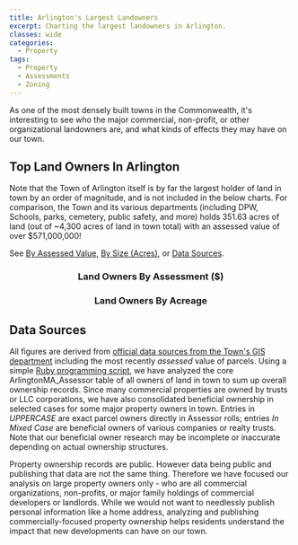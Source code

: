 ```yaml
---
title: Arlington's Largest Landowners
excerpt: Charting the largest landowners in Arlington.
classes: wide
categories:
  - Property
tags:
  - Property
  - Assessments
  - Zoning
---
```


As one of the most densely built towns in the Commonwealth, it's interesting to see who the major commercial, non-profit, or other organizational landowners are, and what kinds of effects they may have on our town.

## Top Land Owners In Arlington

Note that the Town of Arlington itself is by far the largest holder of land in town by an order of magnitude, and is not included in the below charts.  For comparison, the Town and its various departments (including DPW, Schools, parks, cemetery, public safety, and more) holds 351.63 acres of land (out of ~4,300 acres of land in town total) with an assessed value of over $571,000,000!

See [By Assessed Value](#assessment), [By Size (Acres)](#acres), or [Data Sources](#data-sources).

<figure id="assessment">
  <div class='chartfigure'>
    <h3 style='text-align: center;'>Land Owners By Assessment ($)</h3>
    <div id="landval"></div>
  </div>
</figure>

<figure id="acres">
  <div class='chartfigure'>
    <h3 style='text-align: center;'>Land Owners By Acreage</h3>
    <div id="landsize"></div>
  </div>
</figure>

## Data Sources

All figures are derived from [official data sources from the Town's GIS department](/property) including the most recently _assessed_ value of parcels.  Using a simple [Ruby programming script](https://github.com/ArlingtonMA/arlingtonma.info/blob/master/src/assessorparser.rb), we have analyzed the core ArlingtonMA_Assessor table of all owners of land in town to sum up overall ownership records.  Since many commercial properties are owned by trusts or LLC corporations, we have also consolidated beneficial ownership in selected cases for some major property owners in town.  Entries in _UPPERCASE_ are exact parcel owners directly in Assessor rolls; entries _In Mixed Case_ are beneficial owners of various companies or realty trusts.  Note that our beneficial owner research may be incomplete or inaccurate depending on actual ownership structures.

Property ownership records are public.  However data being public and publishing that data are not the same thing.  Therefore we have focused our analysis on large property owners only - who are all commercial organizations, non-profits, or major family holdings of commercial developers or landlords.  While we would not want to needlessly publish personal information like a home address, analyzing and publishing commercially-focused property ownership helps residents understand the impact that new developments can have on our town.

<!-- Actually load our charts/tables -->
<link href="/assets/css/c3.css" rel="stylesheet">
<script src="/assets/js/d3.min.js" charset="utf-8"></script>
<script src="/assets/js/c3.min.js"></script>
<script src="/assets/js/dataread.js"></script>
<script>
const landval = [
  ['Beneficial Owner', 'Assessed Valuation'],
  ["Mirak Family", 82444000],
  ["FHF 1 ARLINGTON 360 LLC", 77839500],
  ["ARLINGTON HOUSING AUTHORITY", 53547800],
  ["ROMAN CATHOLIC ARCH OF BOS", 47729400],
  ["US REIF BRIGHAM SQUARE", 47352400],
  ["NOSTALGIA PROPERTIES LLC", 42307900],
  ["OLD COLONY REALTY PARTNERS LLC", 35668400],
  ["BRENTWOOD REALTY PARTNERS LLC", 32345200],
  ["MILLBROOK SQ APARTMENTS CO", 22719400],
  ["CLAREMONT ARLINGTON SUITES LLC", 22326400],
  ["BROOKS AVENUE LLC", 18647100],
  ["Henry E. Davidson, Jr.", 16661400],
  ["CONSERVATION FOOD & HEALTH", 16281100],
  ["JOHNSON ARTHUR W TR", 14424300],
  ["WINCHESTER COUNTRY CLUB", 14123862],
  ["GALVIN SEAN D/TRUSTEE", 13953700],
  ["BRIGHTVIEW ARLINGTON LLC", 13446200],
  ["SUNRISE ASSISTED LIVING INC", 13027200],
  ["Paul Caruso", 11960000],
  ["Mugar Family", 11789500]
]
c3.generate({
  bindto: '#landval',
  size: {
    height: 600, // Force bars to be wider
  },
  data: {
    x: 'Beneficial Owner',
    rows: landval,
    type: 'bar',
    labels: {
      format: {
        'Assessed Valuation': d3.format('$')
      }
    },
    bar: {
      width: 40
    }
  },
  axis: {
    rotated: true,
    x: {
      type: 'category',
      categories: landval.map(function(v,i) { return v[0]; }).slice(1),
      tick: {
        centered: true
      }
    },
    y: {
      show: false
    }
  }
})

const landsize = [
  ['Beneficial Owner', 'Size in Acres'],
  ['WINCHESTER COUNTRY CLUB', 48.22],
  ['Mirak Family', 20.11],
  ['ROMAN CATHOLIC ARCH OF BOS', 19.92],
  ['ARLINGTON HOUSING AUTHORITY', 19.48],
  ['Mugar Family', 17.83],
  ['FHF 1 ARLINGTON 360 LLC', 16.17],
  ['CATHOLIC CEMETARY ASSOC', 14.92],
  ['BELMONT COUNTRY CLUB INC', 11.32],
  ['NOSTALGIA PROPERTIES LLC', 5.74],
  ['CONSERVATION FOOD & HEALTH', 5.29],
  ['US REIF BRIGHAM SQUARE', 3.87],
  ['Paul Caruso', 3.43],
  ['HOUSING CORP OF ARLINGTON', 3.32],
  ['THE GREEK ORTHODOX CHURCH', 3.31],
  ['GALVIN SEAN D/TRUSTEE', 3.09],
  ['ARLINGTON COAL & LUMBER CO', 3.09],
  ['30 PARK AVE ASSOC LLP', 2.95],
  ['JOHNSON ARTHUR W TR', 2.48],
  ['MILLBROOK SQ APARTMENTS CO', 2.43],
  ['MARLEY WILLIAM GNC', 2.32]
]
c3.generate({
  bindto: '#landsize',
  size: {
    height: 600, // Force bars to be wider
  },
  data: {
    x: 'Beneficial Owner',
    rows: landsize,
    type: 'bar',
    bar: {
      width: 40
    }
  },
  axis: {
    rotated: true,
    x: {
      type: 'category',
      categories: landval.map(function(v,i) { return v[0]; }).slice(1),
      tick: {
        centered: true
      }
    },
    y: {
      show: false
    }
  }
})
</script>